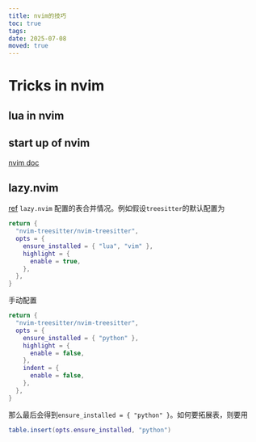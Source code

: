 ```yaml
---
title: nvim的技巧
toc: true
tags:
date: 2025-07-08
moved: true
---
```


# Tricks in nvim

## lua in nvim

## start up of nvim

[nvim doc](https://neovim.io/doc/user/starting.html#_initialization)

## lazy.nvim

[ref](https://docs.astronvim.com/configuration/customizing_plugins/) `lazy.nvim` 配置的表合并情况。例如假设`treesitter`的默认配置为

```lua
return {
  "nvim-treesitter/nvim-treesitter",
  opts = {
    ensure_installed = { "lua", "vim" },
    highlight = {
      enable = true,
    },
  },
}
```

手动配置

```lua
return {
  "nvim-treesitter/nvim-treesitter",
  opts = {
    ensure_installed = { "python" },
    highlight = {
      enable = false,
    },
    indent = {
      enable = false,
    },
  },
}
```

那么最后会得到`ensure_installed = { "python" }`。如何要拓展表，则要用

```lua
table.insert(opts.ensure_installed, "python")
```
